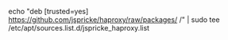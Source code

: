 echo "deb [trusted=yes] https://github.com/jspricke/haproxy/raw/packages/ /" | sudo tee /etc/apt/sources.list.d/jspricke_haproxy.list

